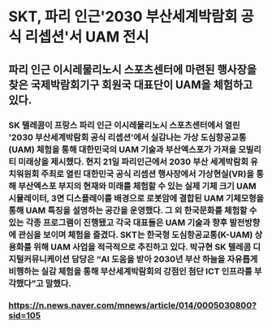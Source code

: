 # SKT, 파리 인근'2030 부산세계박람회 공식 리셉션'서 UAM 전시

## 파리 인근 이시레물리노시 스포츠센터에 마련된 행사장을 찾은 국제박람회기구 회원국 대표단이 UAM을 체험하고 있다.

### SK 텔레콤이 프랑스 파리 인근 이시레물리노시 스포츠센터에서 열린 '2030 부산세계박람회 공식 리셉션'에서 실감나는 가상 도심항공교통(UAM) 체험을 통해 대한민국의 UAM 기술과 부산엑스포가 가져올 모빌리티 미래상을 제시했다. 현지 21일 파리인근에서 2030 부산 세계박람회 유치워원회 주최로 열린 대한민국 공식 리셉션 행사장에서 가상현실(VR)을 통해 부산엑스포 부지의 현재와 미래를 체험할 수 있는 실제 기체 크기 UAM 시뮬레이터, 3면 디스플레이를 배경으로 로봇암에 결합된 UAM 기체모형을 통해 UAM 특징을 설명하는 공간을 운영했다. 그 외 한국문화를 체험할 수 있는 각종 프로그램이 진행됐고 각국 대표들은 UAM 기술과 향후 발전방향에 관심을 보이며 체험을 즐겼다. SKT는 한국형 도심항공교통(K-UAM) 상용화를 위해 UAM 사업을 적극적으로 추진하고 있다. 박규현 SK 텔레콤 디지털커뮤니케이션 담당은 “AI 도움을 받아 2030년 부산 하늘을 자유롭게 비행하는 실감 체험을 통해 부산세계박람회의 강점인 첨단 ICT 인프라를 부각했다”고 말했다.

### https://n.news.naver.com/mnews/article/014/0005030800?sid=105
